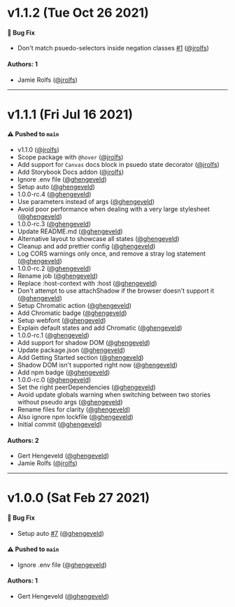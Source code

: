 # v1.1.2 (Tue Oct 26 2021)

#### 🐛 Bug Fix

- Don't match psuedo-selectors inside negation classes [#1](https://github.com/hoverinc/storybook-addon-pseudo-states/pull/1) ([@jrolfs](https://github.com/jrolfs))

#### Authors: 1

- Jamie Rolfs ([@jrolfs](https://github.com/jrolfs))

---

# v1.1.1 (Fri Jul 16 2021)

#### ⚠️ Pushed to `main`

- v1.1.0 ([@jrolfs](https://github.com/jrolfs))
- Scope package with `@hover` ([@jrolfs](https://github.com/jrolfs))
- Add support for `Canvas` docs block in psuedo state decorator ([@jrolfs](https://github.com/jrolfs))
- Add Storybook Docs addon ([@jrolfs](https://github.com/jrolfs))
- Ignore .env file ([@ghengeveld](https://github.com/ghengeveld))
- Setup auto ([@ghengeveld](https://github.com/ghengeveld))
- 1.0.0-rc.4 ([@ghengeveld](https://github.com/ghengeveld))
- Use parameters instead of args ([@ghengeveld](https://github.com/ghengeveld))
- Avoid poor performance when dealing with a very large stylesheet ([@ghengeveld](https://github.com/ghengeveld))
- 1.0.0-rc.3 ([@ghengeveld](https://github.com/ghengeveld))
- Update README.md ([@ghengeveld](https://github.com/ghengeveld))
- Alternative layout to showcase all states ([@ghengeveld](https://github.com/ghengeveld))
- Cleanup and add prettier config ([@ghengeveld](https://github.com/ghengeveld))
- Log CORS warnings only once, and remove a stray log statement ([@ghengeveld](https://github.com/ghengeveld))
- 1.0.0-rc.2 ([@ghengeveld](https://github.com/ghengeveld))
- Rename job ([@ghengeveld](https://github.com/ghengeveld))
- Replace :host-context with :host ([@ghengeveld](https://github.com/ghengeveld))
- Don't attempt to use attachShadow if the browser doesn't support it ([@ghengeveld](https://github.com/ghengeveld))
- Setup Chromatic action ([@ghengeveld](https://github.com/ghengeveld))
- Add Chromatic badge ([@ghengeveld](https://github.com/ghengeveld))
- Setup webfont ([@ghengeveld](https://github.com/ghengeveld))
- Explain default states and add Chromatic ([@ghengeveld](https://github.com/ghengeveld))
- 1.0.0-rc.1 ([@ghengeveld](https://github.com/ghengeveld))
- Add support for shadow DOM ([@ghengeveld](https://github.com/ghengeveld))
- Update package.json ([@ghengeveld](https://github.com/ghengeveld))
- Add Getting Started section ([@ghengeveld](https://github.com/ghengeveld))
- Shadow DOM isn't supported right now ([@ghengeveld](https://github.com/ghengeveld))
- Add npm badge ([@ghengeveld](https://github.com/ghengeveld))
- 1.0.0-rc.0 ([@ghengeveld](https://github.com/ghengeveld))
- Set the right peerDependencies ([@ghengeveld](https://github.com/ghengeveld))
- Avoid update globals warning when switching between two stories without pseudo args ([@ghengeveld](https://github.com/ghengeveld))
- Rename files for clarity ([@ghengeveld](https://github.com/ghengeveld))
- Also ignore npm lockfile ([@ghengeveld](https://github.com/ghengeveld))
- Initial commit ([@ghengeveld](https://github.com/ghengeveld))

#### Authors: 2

- Gert Hengeveld ([@ghengeveld](https://github.com/ghengeveld))
- Jamie Rolfs ([@jrolfs](https://github.com/jrolfs))

---

# v1.0.0 (Sat Feb 27 2021)

#### 🐛 Bug Fix

- Setup auto [#7](https://github.com/chromaui/storybook-addon-pseudo-states/pull/7) ([@ghengeveld](https://github.com/ghengeveld))

#### ⚠️ Pushed to `main`

- Ignore .env file ([@ghengeveld](https://github.com/ghengeveld))

#### Authors: 1

- Gert Hengeveld ([@ghengeveld](https://github.com/ghengeveld))
